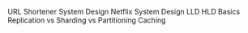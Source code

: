 URL Shortener System Design
Netflix System Design
LLD HLD Basics
Replication vs Sharding vs Partitioning
Caching